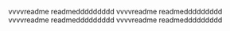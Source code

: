 vvvvreadme readmeddddddddd
vvvvreadme readmeddddddddd
vvvvreadme readmeddddddddd
vvvvreadme readmeddddddddd
